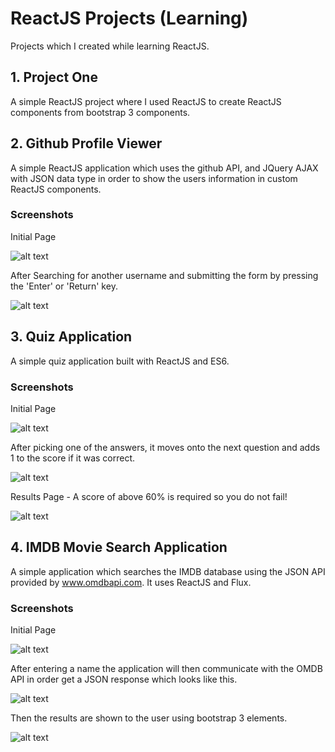 # ReactJS Projects (Learning)
Projects which I created while learning ReactJS.

## 1. Project One
A simple ReactJS project where I used ReactJS to create ReactJS components from bootstrap 3 components.

## 2. Github Profile Viewer
A simple ReactJS application which uses the github API, and JQuery AJAX with JSON data type in order to show the users information in custom ReactJS components.

### Screenshots
Initial Page

![alt text](http://i.imgur.com/LjKbHCg.png 'Initial Page')

After Searching for another username and submitting the form by pressing the 'Enter' or 'Return' key.

![alt text](http://i.imgur.com/PFvVp7y.png 'Search for another user')

## 3. Quiz Application
A simple quiz application built with ReactJS and ES6.

### Screenshots
Initial Page

![alt text](http://i.imgur.com/WRr6KsQ.png 'Initial Page')

After picking one of the answers, it moves onto the next question and adds 1 to the score if it was correct.

![alt text](http://i.imgur.com/Mue1BSW.png 'Next Question')

Results Page - A score of above 60% is required so you do not fail!

![alt text](http://i.imgur.com/XqyyIrD.png 'Results Page')

## 4. IMDB Movie Search Application
A simple application which searches the IMDB database using the JSON API provided by www.omdbapi.com. It uses ReactJS and Flux.

### Screenshots
Initial Page

![alt text](http://i.imgur.com/gUWFPVo.png 'Initial Page')

After entering a name the application will then communicate with the OMDB API in order get a JSON response which looks like this.

![alt text](http://i.imgur.com/9uil5js.png 'JSON Response')

Then the results are shown to the user using bootstrap 3 elements.

![alt text](http://i.imgur.com/1rp4BfI.png 'Movie Search Results')
